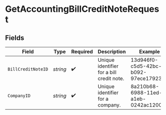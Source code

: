 # GetAccountingBillCreditNoteRequest


## Fields

| Field                                     | Type                                      | Required                                  | Description                               | Example                                   |
| ----------------------------------------- | ----------------------------------------- | ----------------------------------------- | ----------------------------------------- | ----------------------------------------- |
| `BillCreditNoteID`                        | *string*                                  | :heavy_check_mark:                        | Unique identifier for a bill credit note. | 13d946f0-c5d5-42bc-b092-97ece17923ab      |
| `CompanyID`                               | *string*                                  | :heavy_check_mark:                        | Unique identifier for a company.          | 8a210b68-6988-11ed-a1eb-0242ac120002      |